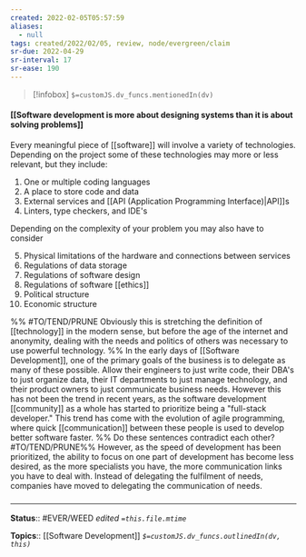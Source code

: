 ```yaml
---
created: 2022-02-05T05:57:59 
aliases:
  - null
tags: created/2022/02/05, review, node/evergreen/claim
sr-due: 2022-04-29
sr-interval: 17
sr-ease: 190
---
```

> [!infobox]
`$=customJS.dv_funcs.mentionedIn(dv)`

#### [[Software development is more about designing systems than it is about solving problems]] 

Every meaningful piece of [[software]] will involve a variety of technologies. 
Depending on the project some of these technologies may more or less relevant, 
but they include:
1. One or multiple coding languages
2. A place to store code and data
3. External services and [[API (Application Programming Interface)|API]]s
4. Linters, type checkers, and IDE's 

Depending on the complexity of your problem you may also have to consider

5. Physical limitations of the hardware and connections between services
8. Regulations of data storage
9. Regulations of software design
10. Regulations of software [[ethics]]
12. Political structure
13. Economic structure 

%%
#TO/TEND/PRUNE 
Obviously this is stretching the definition of [[technology]] in the modern sense, but before the age of the internet and anonymity, dealing with the needs and politics of others was necessary to use powerful technology. 
%%
In the early days of [[Software Development]], one of the primary goals of the business is to delegate as many of these possible. Allow their engineers to just write code, their DBA's to just organize data, their IT departments to just manage technology, and their product owners to just communicate business needs. 
However this has not been the trend in recent years, as the software development [[community]] as a whole has started to prioritize being a "full-stack developer."
This trend has come with the evolution of agile programming, where quick [[communication]] between these people is used to develop better software faster. 
%% Do these sentences contradict each other? #TO/TEND/PRUNE%%
However, as the speed of development has been prioritized, the ability to focus on one part of development has become less desired, as the more specialists you have, the more communication links you have to deal with.
Instead of delegating the fulfilment of needs, companies have moved to delegating the communication of needs.

### <hr class="footnote"/>

**Status**:: #EVER/WEED 
*edited `=this.file.mtime`*

**Topics**:: [[Software Development]]
*`$=customJS.dv_funcs.outlinedIn(dv, this)`*

